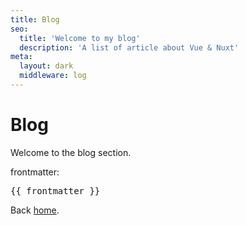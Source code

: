 ```yaml
---
title: Blog
seo:
  title: 'Welcome to my blog'
  description: 'A list of article about Vue & Nuxt'
meta:
  layout: dark
  middleware: log
---
```


# Blog

Welcome to the blog section.

frontmatter:

<pre>{{ frontmatter }}</pre>

Back [home](/).
